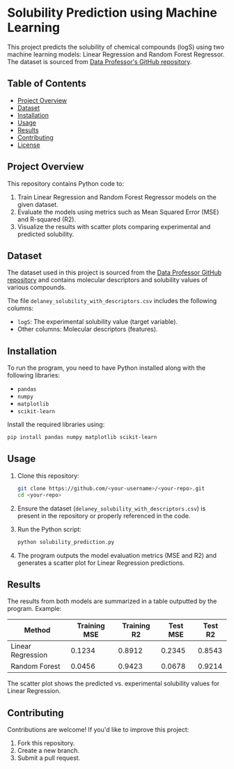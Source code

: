 # Solubility Prediction using Machine Learning

This project predicts the solubility of chemical compounds (logS) using two machine learning models: Linear Regression and Random Forest Regressor. The dataset is sourced from [Data Professor's GitHub repository](https://github.com/dataprofessor/data).

## Table of Contents
- [Project Overview](#project-overview)
- [Dataset](#dataset)
- [Installation](#installation)
- [Usage](#usage)
- [Results](#results)
- [Contributing](#contributing)
- [License](#license)

## Project Overview
This repository contains Python code to:
1. Train Linear Regression and Random Forest Regressor models on the given dataset.
2. Evaluate the models using metrics such as Mean Squared Error (MSE) and R-squared (R2).
3. Visualize the results with scatter plots comparing experimental and predicted solubility.

## Dataset
The dataset used in this project is sourced from the [Data Professor GitHub repository](https://github.com/dataprofessor/data) and contains molecular descriptors and solubility values of various compounds.

The file `delaney_solubility_with_descriptors.csv` includes the following columns:
- `logS`: The experimental solubility value (target variable).
- Other columns: Molecular descriptors (features).

## Installation
To run the program, you need to have Python installed along with the following libraries:
- `pandas`
- `numpy`
- `matplotlib`
- `scikit-learn`

Install the required libraries using:

```bash
pip install pandas numpy matplotlib scikit-learn
```

## Usage
1. Clone this repository:
   ```bash
   git clone https://github.com/<your-username>/<your-repo>.git
   cd <your-repo>
   ```

2. Ensure the dataset (`delaney_solubility_with_descriptors.csv`) is present in the repository or properly referenced in the code.

3. Run the Python script:
   ```bash
   python solubility_prediction.py
   ```

4. The program outputs the model evaluation metrics (MSE and R2) and generates a scatter plot for Linear Regression predictions.

## Results
The results from both models are summarized in a table outputted by the program. Example:

| Method            | Training MSE | Training R2 | Test MSE | Test R2 |
|-------------------|--------------|-------------|----------|---------|
| Linear Regression | 0.1234       | 0.8912      | 0.2345   | 0.8543  |
| Random Forest     | 0.0456       | 0.9423      | 0.0678   | 0.9214  |

The scatter plot shows the predicted vs. experimental solubility values for Linear Regression.

## Contributing
Contributions are welcome! If you'd like to improve this project:
1. Fork this repository.
2. Create a new branch.
3. Submit a pull request.

